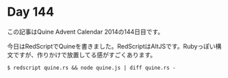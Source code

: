 # Day 144

この記事はQuine Advent Calendar 2014の144日目です。

今日はRedScriptでQuineを書きました。RedScriptはAltJSです。Rubyっぽい構文ですが、作りかけで放置してる感がすごくあります。

```console
$ redscript quine.rs && node quine.js | diff quine.rs -
```
